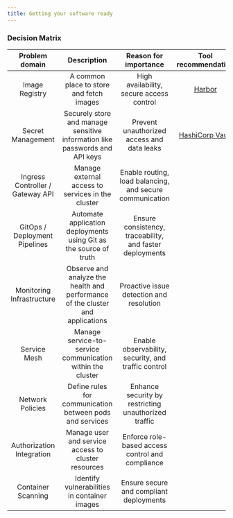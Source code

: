 ```yaml
---
title: Getting your software ready
---
```


### Decision Matrix

| Problem domain | Description | Reason for importance | Tool recommendation |
|:---:|:---:|:---:|:---:|
| Image Registry | A common place to store and fetch images | High availability, secure access control | [Harbor](ADRs/harbor_as_image_registry.md) |
| Secret Management | Securely store and manage sensitive information like passwords and API keys | Prevent unauthorized access and data leaks | [HashiCorp Vault](ADRs/hashicorp_vault_as_secret_management.md) |
| Ingress Controller / Gateway API | Manage external access to services in the cluster | Enable routing, load balancing, and secure communication | |
| GitOps / Deployment Pipelines | Automate application deployments using Git as the source of truth | Ensure consistency, traceability, and faster deployments | |
| Monitoring Infrastructure | Observe and analyze the health and performance of the cluster and applications | Proactive issue detection and resolution | |
| Service Mesh | Manage service-to-service communication within the cluster | Enable observability, security, and traffic control | |
| Network Policies | Define rules for communication between pods and services | Enhance security by restricting unauthorized traffic | |
| Authorization Integration | Manage user and service access to cluster resources | Enforce role-based access control and compliance | |
| Container Scanning | Identify vulnerabilities in container images | Ensure secure and compliant deployments | |
